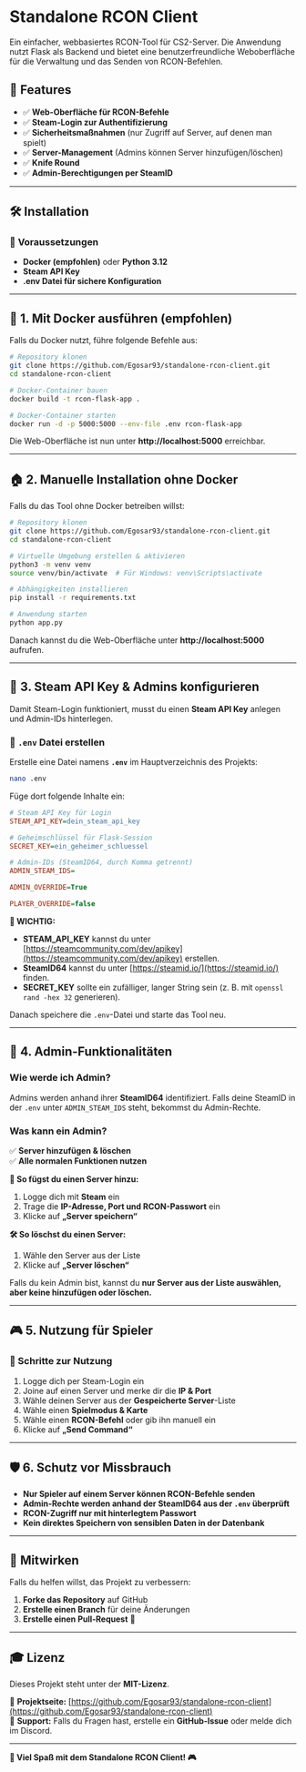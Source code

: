 # Standalone RCON Client

Ein einfacher, webbasiertes RCON-Tool für CS2-Server. Die Anwendung nutzt Flask als Backend und bietet eine benutzerfreundliche Weboberfläche für die Verwaltung und das Senden von RCON-Befehlen.

## 📌 **Features**
- ✅ **Web-Oberfläche für RCON-Befehle**
- ✅ **Steam-Login zur Authentifizierung**
- ✅ **Sicherheitsmaßnahmen** (nur Zugriff auf Server, auf denen man spielt)
- ✅ **Server-Management** (Admins können Server hinzufügen/löschen)
- ✅ **Knife Round**
- ✅ **Admin-Berechtigungen per SteamID**

---

## 🛠️ **Installation**
### 🔹 **Voraussetzungen**
- **Docker (empfohlen)** oder **Python 3.12**
- **Steam API Key**
- **.env Datei für sichere Konfiguration**

---

## 🚀 **1. Mit Docker ausführen (empfohlen)**  
Falls du Docker nutzt, führe folgende Befehle aus:

```bash
# Repository klonen
git clone https://github.com/Egosar93/standalone-rcon-client.git
cd standalone-rcon-client

# Docker-Container bauen
docker build -t rcon-flask-app .

# Docker-Container starten
docker run -d -p 5000:5000 --env-file .env rcon-flask-app
```

Die Web-Oberfläche ist nun unter **http://localhost:5000** erreichbar.

---

## 🏠 **2. Manuelle Installation ohne Docker**
Falls du das Tool ohne Docker betreiben willst:

```bash
# Repository klonen
git clone https://github.com/Egosar93/standalone-rcon-client.git
cd standalone-rcon-client

# Virtuelle Umgebung erstellen & aktivieren
python3 -m venv venv
source venv/bin/activate  # Für Windows: venv\Scripts\activate

# Abhängigkeiten installieren
pip install -r requirements.txt

# Anwendung starten
python app.py
```

Danach kannst du die Web-Oberfläche unter **http://localhost:5000** aufrufen.

---

## 🔑 **3. Steam API Key & Admins konfigurieren**
Damit Steam-Login funktioniert, musst du einen **Steam API Key** anlegen und Admin-IDs hinterlegen.

### **📄 `.env` Datei erstellen**
Erstelle eine Datei namens **`.env`** im Hauptverzeichnis des Projekts:

```bash
nano .env
```

Füge dort folgende Inhalte ein:

```ini
# Steam API Key für Login
STEAM_API_KEY=dein_steam_api_key

# Geheimschlüssel für Flask-Session
SECRET_KEY=ein_geheimer_schluessel

# Admin-IDs (SteamID64, durch Komma getrennt)
ADMIN_STEAM_IDS=

ADMIN_OVERRIDE=True

PLAYER_OVERRIDE=false

```


**🚨 WICHTIG:**  
- **STEAM_API_KEY** kannst du unter [https://steamcommunity.com/dev/apikey](https://steamcommunity.com/dev/apikey) erstellen.
- **SteamID64** kannst du unter [https://steamid.io/](https://steamid.io/) finden.
- **SECRET_KEY** sollte ein zufälliger, langer String sein (z. B. mit `openssl rand -hex 32` generieren).

Danach speichere die `.env`-Datei und starte das Tool neu.

---

## 🔑 **4. Admin-Funktionalitäten**
### **Wie werde ich Admin?**
Admins werden anhand ihrer **SteamID64** identifiziert. Falls deine SteamID in der `.env` unter `ADMIN_STEAM_IDS` steht, bekommst du Admin-Rechte.

### **Was kann ein Admin?**
✅ **Server hinzufügen & löschen**  
✅ **Alle normalen Funktionen nutzen**  

**🚀 So fügst du einen Server hinzu:**  
1. Logge dich mit **Steam** ein  
2. Trage die **IP-Adresse, Port und RCON-Passwort** ein  
3. Klicke auf **„Server speichern“**  

**🛠 So löschst du einen Server:**  
1. Wähle den Server aus der Liste  
2. Klicke auf **„Server löschen“**  

Falls du kein Admin bist, kannst du **nur Server aus der Liste auswählen, aber keine hinzufügen oder löschen.**

---

## 🎮 **5. Nutzung für Spieler**
### **🔹 Schritte zur Nutzung**
1. Logge dich per Steam-Login ein  
2. Joine auf einen Server und merke dir die **IP & Port**  
3. Wähle deinen Server aus der **Gespeicherte Server**-Liste  
4. Wähle einen **Spielmodus & Karte**  
5. Wähle einen **RCON-Befehl** oder gib ihn manuell ein  
6. Klicke auf **„Send Command“**  

---

## 🛡 **6. Schutz vor Missbrauch**
- **Nur Spieler auf einem Server können RCON-Befehle senden**
- **Admin-Rechte werden anhand der SteamID64 aus der `.env` überprüft**
- **RCON-Zugriff nur mit hinterlegtem Passwort**
- **Kein direktes Speichern von sensiblen Daten in der Datenbank**

---

## 🤖 **Mitwirken**
Falls du helfen willst, das Projekt zu verbessern:
1. **Forke das Repository** auf GitHub  
2. **Erstelle einen Branch** für deine Änderungen  
3. **Erstelle einen Pull-Request** 🚀  

---

## **🎓 Lizenz**
Dieses Projekt steht unter der **MIT-Lizenz**.  

🔗 **Projektseite:** [https://github.com/Egosar93/standalone-rcon-client](https://github.com/Egosar93/standalone-rcon-client)  
📧 **Support:** Falls du Fragen hast, erstelle ein **GitHub-Issue** oder melde dich im Discord.

---

**🚀 Viel Spaß mit dem Standalone RCON Client! 🎮**

